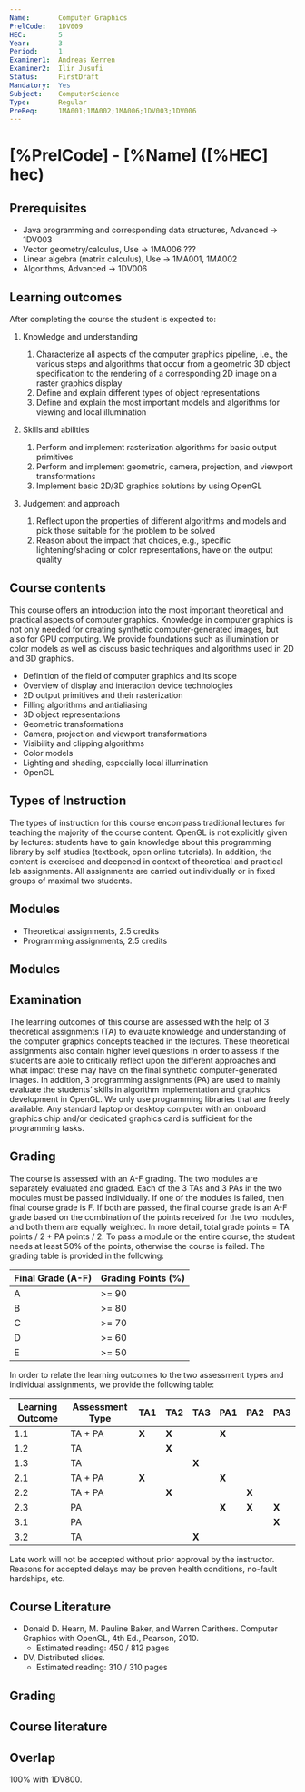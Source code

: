 ```yaml
---
Name:       Computer Graphics
PrelCode:   1DV009
HEC:        5
Year:       3
Period:     1
Examiner1:  Andreas Kerren
Examiner2:  Ilir Jusufi
Status:     FirstDraft
Mandatory:  Yes
Subject:    ComputerScience
Type:       Regular
PreReq:     1MA001;1MA002;1MA006;1DV003;1DV006
---
```


# [%PrelCode] - [%Name] ([%HEC] hec)

## Prerequisites

* Java programming and corresponding data structures, Advanced → 1DV003
* Vector geometry/calculus, Use → 1MA006 ???
* Linear algebra (matrix calculus), Use → 1MA001, 1MA002
* Algorithms, Advanced → 1DV006

## Learning outcomes

After completing the course the student is expected to:

1. Knowledge and understanding
    1. Characterize all aspects of the computer graphics pipeline, i.e., the various steps and algorithms that occur from a geometric 3D object specification to the rendering of a corresponding 2D image on a raster graphics display
    2. Define and explain different types of object representations
    3. Define and explain the most important models and algorithms for viewing and local illumination

2. Skills and abilities
    1. Perform and implement rasterization algorithms for basic output primitives
    2. Perform and implement geometric, camera, projection, and viewport transformations
    3. Implement basic 2D/3D graphics solutions by using OpenGL

3. Judgement and approach
    1. Reflect upon the properties of different algorithms and models and pick those suitable for the problem to be solved
    2. Reason about the impact that choices, e.g., specific lightening/shading or color representations, have on the output quality

## Course contents

This course offers an introduction into the most important theoretical and practical aspects of computer graphics. Knowledge in computer graphics is not only needed for creating synthetic computer-generated images, but also for GPU computing. We provide foundations such as illumination or color models as well as discuss basic techniques and algorithms used in 2D and 3D graphics.

* Definition of the field of computer graphics and its scope
* Overview of display and interaction device technologies
* 2D output primitives and their rasterization
* Filling algorithms and antialiasing
* 3D object representations
* Geometric transformations
* Camera, projection and viewport transformations
* Visibility and clipping algorithms
* Color models
* Lighting and shading, especially local illumination
* OpenGL

## Types of Instruction

The types of instruction for this course encompass traditional lectures for teaching the majority of the course content. OpenGL is not explicitly given by lectures: students have to gain knowledge about this programming library by self studies (textbook, open online tutorials). In addition, the content is exercised and deepened in context of theoretical and practical lab assignments. All assignments are carried out individually or in fixed groups of maximal two students.

## Modules

* Theoretical assignments, 2.5 credits
* Programming assignments, 2.5 credits


## Modules

## Examination

The learning outcomes of this course are assessed with the help of 3 theoretical assignments (TA) to evaluate knowledge and understanding of the computer graphics concepts teached in the lectures. These theoretical assignments also contain higher level questions in order to assess if the students are able to critically reflect upon the different approaches and what impact these may have on the final synthetic computer-generated images.
In addition, 3 programming assignments (PA) are used to mainly evaluate the students’ skills in algorithm implementation and graphics development in OpenGL. We only use programming libraries that are freely available. Any standard laptop or desktop computer with an onboard graphics chip and/or dedicated graphics card is sufficient for the programming tasks.

## Grading

The course is assessed with an A-F grading. The two modules are separately evaluated and graded. Each of the 3 TAs and 3 PAs in the two modules must be passed individually. If one of the modules is failed, then final course grade is F. If both are passed, the final course grade is an A-F grade based on the combination of the points received for the two modules, and both them are equally weighted. In more detail, total grade points = TA points / 2 + PA points / 2. To pass a module or the entire course, the student needs at least 50% of the points, otherwise the course is failed. The grading table is provided in the following:

| Final Grade (A-F) | Grading Points (%) |
|-------------------|--------------------|
|  A                |  >= 90             |
|  B                |  >= 80             |
|  C                |  >= 70             |
|  D                |  >= 60             |
|  E                |  >= 50             |

In order to relate the learning outcomes to the two assessment types and individual assignments, we provide the following table:

| Learning Outcome | Assessment Type | TA1 | TA2 | TA3 | PA1 | PA2 | PA3 |
| ---------------- | --------------- | --- | --- | --- | --- | --- | --- |
| 1.1              | TA + PA         |**X**|**X**|     |**X**|     |     |
| 1.2              | TA              |     |**X**|     |     |     |     |
| 1.3              | TA              |     |     |**X**|     |     |     |
| 2.1              | TA + PA         |**X**|     |     |**X**|     |     |
| 2.2              | TA + PA         |     |**X**|     |     |**X**|     |
| 2.3              | PA              |     |     |     |**X**|**X**|**X**|
| 3.1              | PA              |     |     |     |     |     |**X**|
| 3.2              | TA              |     |     |**X**|     |     |     |

Late work will not be accepted without prior approval by the instructor. Reasons for accepted delays may be proven health conditions, no-fault hardships, etc.

## Course Literature

* Donald D. Hearn, M. Pauline Baker, and Warren Carithers. Computer Graphics with OpenGL, 4th Ed., Pearson, 2010.
    * Estimated reading: 450 / 812 pages
* DV, Distributed slides.
    * Estimated reading: 310 / 310 pages

## Grading

## Course literature

## Overlap

100% with 1DV800.
